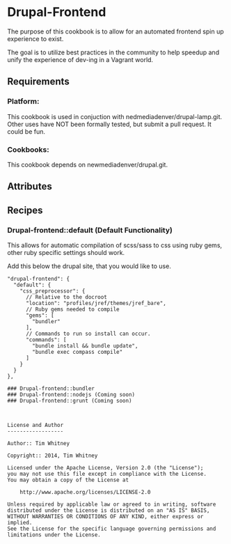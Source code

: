 Drupal-Frontend
===============
The purpose of this cookbook is to allow for an automated frontend spin up
experience to exist.

The goal is to utilize best practices in the community to help speedup and unify
the experience of dev-ing in a Vagrant world.

Requirements
------------

### Platform:

This cookbook is used in conjuction with nedmediadenver/drupal-lamp.git.
Other uses have NOT been formally tested, but submit a pull request. It could be
fun.

### Cookbooks:

This cookbook depends on newmediadenver/drupal.git.

Attributes
----------

Recipes
-------
### Drupal-frontend::default (Default Functionality)
This allows for automatic compilation of scss/sass to css using ruby gems, other
ruby specific settings should work.

Add this below the drupal site, that you would like to use.

```
"drupal-frontend": {
  "default": {
    "css_preprocessor": {
      // Relative to the docroot
      "location": "profiles/jref/themes/jref_bare",
      // Ruby gems needed to compile
      "gems": [
        "bundler"
      ],
      // Commands to run so install can occur.
      "commands": [
        "bundle install && bundle update",
        "bundle exec compass compile"
      ]
    }
  }
},

### Drupal-frontend::bundler
### Drupal-frontend::nodejs (Coming soon)
### Drupal-frontend::grunt (Coming soon)



License and Author
------------------

Author:: Tim Whitney

Copyright:: 2014, Tim Whitney

Licensed under the Apache License, Version 2.0 (the "License");
you may not use this file except in compliance with the License.
You may obtain a copy of the License at

    http://www.apache.org/licenses/LICENSE-2.0

Unless required by applicable law or agreed to in writing, software
distributed under the License is distributed on an "AS IS" BASIS,
WITHOUT WARRANTIES OR CONDITIONS OF ANY KIND, either express or implied.
See the License for the specific language governing permissions and
limitations under the License.
